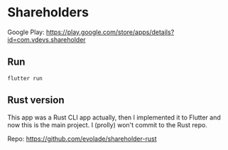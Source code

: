 # Shareholders
Google Play: https://play.google.com/store/apps/details?id=com.vdevs.shareholder
## Run
```
flutter run
```
## Rust version

This app was a Rust CLI app actually, then I implemented it to Flutter and now this is the main project. I (prolly) won't commit to the Rust repo.  
  
Repo: https://github.com/evolade/shareholder-rust
